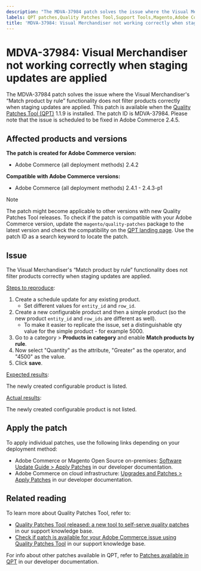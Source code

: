 ```yaml
---
description: "The MDVA-37984 patch solves the issue where the Visual Merchandiser's \u201CMatch product by rule\u201D functionality does not filter products correctly when staging updates are applied. This patch is available when the Quality Patches Tool (QPT) 1.1.9 is installed. The patch ID is MDVA-37984. Please note that the issue is scheduled to be fixed in Adobe Commerce 2.4.5."
labels: QPT patches,Quality Patches Tool,Support Tools,Magento,Adobe Commerce,cloud infrastructure,on-premises,QPT 1.1.9,Visual Merchandiser,product rule,functionality,filter, products,staging,updates,2.4.1,2.4.1-p1,2.4.2,2.4.2-p1,2.4.2-p2,2.4.3,2.4.3-p1
title: 'MDVA-37984: Visual Merchandiser not working correctly when staging updates are applied'
---
```


# MDVA-37984: Visual Merchandiser not working correctly when staging updates are applied

The MDVA-37984 patch solves the issue where the Visual Merchandiser's “Match product by rule” functionality does not filter products correctly when staging updates are applied. This patch is available when the [Quality Patches Tool (QPT)](https://support.magento.com/hc/en-us/articles/360047139492) 1.1.9 is installed. The patch ID is MDVA-37984. Please note that the issue is scheduled to be fixed in Adobe Commerce 2.4.5.

## Affected products and versions

**The patch is created for Adobe Commerce version:**

* Adobe Commerce (all deployment methods) 2.4.2

**Compatible with Adobe Commerce versions:**

* Adobe Commerce (all deployment methods) 2.4.1 - 2.4.3-p1

>[!NOTE]
>
>The patch might become applicable to other versions with new Quality Patches Tool releases. To check if the patch is compatible with your Adobe Commerce version, update the `magento/quality-patches` package to the latest version and check the compatibility on the [QPT landing page](https://devdocs.magento.com/quality-patches/tool.html#patch-grid). Use the patch ID as a search keyword to locate the patch.

## Issue

The Visual Merchandiser's “Match product by rule” functionality does not filter products correctly when staging updates are applied.

<u>Steps to reproduce</u>:

1. Create a schedule update for any existing product.
    * Set different values for `entity_id` and `row_id`.
1. Create a new configurable product and then a simple product (so the new product `entity_id` and `row_ids` are different as well).
    * To make it easier to replicate the issue, set a distinguishable qty value for the simple product - for example 5000.
1. Go to a category > **Products in category** and enable **Match products by rule**.
1. Now select "Quantity" as the attribute, "Greater" as the operator, and "4500" as the value.
1. Click **save**.

<u>Expected results</u>:

The newly created configurable product is listed.

<u>Actual results</u>:

The newly created configurable product is not listed.

## Apply the patch

To apply individual patches, use the following links depending on your deployment method:

* Adobe Commerce or Magento Open Source on-premises: [Software Update Guide > Apply Patches](https://devdocs.magento.com/guides/v2.4/comp-mgr/patching/mqp.html) in our developer documentation.
* Adobe Commerce on cloud infrastructure: [Upgrades and Patches > Apply Patches](https://devdocs.magento.com/cloud/project/project-patch.html) in our developer documentation.

## Related reading

To learn more about Quality Patches Tool, refer to:

* [Quality Patches Tool released: a new tool to self-serve quality patches](https://support.magento.com/hc/en-us/articles/360047139492) in our support knowledge base.
* [Check if patch is available for your Adobe Commerce issue using Quality Patches Tool](https://support.magento.com/hc/en-us/articles/360047125252) in our support knowledge base.

For info about other patches available in QPT, refer to [Patches available in QPT](https://devdocs.magento.com/quality-patches/tool.html#patch-grid) in our developer documentation.